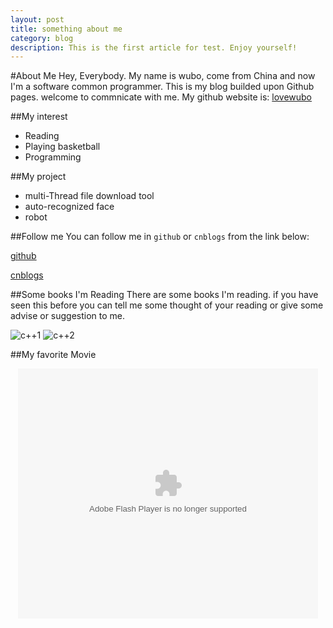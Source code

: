 ```yaml
---
layout: post
title: something about me
category: blog
description: This is the first article for test. Enjoy yourself!
---
```


#About Me
Hey, Everybody. My name is wubo, come from China and now I'm a software common programmer.
This is my blog builded upon Github pages. welcome to commnicate with me. 
My github website is: [lovewubo](https://github.com/lovewubo)
    
##My interest
* Reading
* Playing basketball
* Programming

##My project
+ multi-Thread file download tool
+ auto-recognized face
+ robot

##Follow me
You can follow me in `github` or `cnblogs` from the link below:

[github](http://github.com/lovewubo)

[cnblogs](http://www.cnblogs.com/wb-DarkHorse)

##Some books I'm Reading
There are some books I'm reading. if you have seen this before you can tell me some thought of your reading
or give some advise or suggestion to me.


![c++1](http://img5.douban.com/lpic/s4556237.jpg)
![c++2](http://img3.douban.com/lpic/s2834951.jpg)

##My favorite Movie
<!--<iframe height="498" width="510" src="http://player.youku.com/embed/XNTUxNDY1NDY4" frameborder="0" style="margin:0 auto"></iframe>-->
<div style="text-align:center">
<embed src="http://player.youku.com/player.php/sid/XMzMxOTQ3NjE2/v.swf" allowFullScreen="true" quality="high" width="480" height="400" align="middle" allowScriptAccess="always" type="application/x-shockwave-flash"></embed>
</div>

